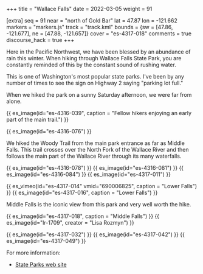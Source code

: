 +++
title = "Wallace Falls"
date = 2022-03-05
weight = 91

[extra]
seq = 91
near = "north of Gold Bar"
lat = 47.87
lon = -121.662
markers = "markers.js"
track = "track.kml"
bounds = {sw = [47.86, -121.677], ne = [47.88, -121.657]}
cover = "es-4317-018"
comments = true
discourse_hack = true
+++

Here in the Pacific Northwest, we have been blessed by an abundance of rain this winter. When hiking through Wallace Falls State Park, you are constantly reminded of this by the constant sound of rushing water.

<!-- more -->

This is one of Washington's most popular state parks. I've been by any number of times to see the sign on Highway 2 saying "parking lot full."

When we hiked the park on a sunny Saturday afternoon, we were far from alone.

{{ es_image(id="es-4316-039", caption = "Fellow hikers enjoying an early part of the main trail.") }}

{{ es_image(id="es-4316-076") }}

We hiked the Woody Trail from the main park entrance as far as Middle Falls. This trail crosses over the North Fork of the Wallace River and then follows the main part of the Wallace River through its many waterfalls.

{{ es_image(id="es-4316-078") }}
{{ es_image(id="es-4316-081") }}
{{ es_image(id="es-4316-084") }}
{{ es_image(id="es-4317-011") }}

{{ es_vimeo(id="es-4317-014" vmid="690006825", caption = "Lower Falls") }}
{{ es_image(id="es-4317-016", caption = "Lower Falls") }}

Middle Falls is the iconic view from this park and very well worth the hike.

{{ es_image(id="es-4317-018", caption = "Middle Falls") }}
{{ es_image(id="lr-1709", creator = "Lisa Rozmyn") }}

{{ es_image(id="es-4317-032") }}
{{ es_image(id="es-4317-042") }}
{{ es_image(id="es-4317-049") }}

For more information:

* [State Parks web site](https://www.parks.wa.gov/289/Wallace-Falls)
